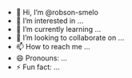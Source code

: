 - 👋 Hi, I’m @robson-smelo
- 👀 I’m interested in ...
- 🌱 I’m currently learning ...
- 💞️ I’m looking to collaborate on ...
- 📫 How to reach me ...
- 😄 Pronouns: ...
- ⚡ Fun fact: ...

<!---
robson-smelo/robson-smelo is a ✨ special ✨ repository because its `README.md` (this file) appears on your GitHub profile.
You can click the Preview link to take a look at your changes.
--->
